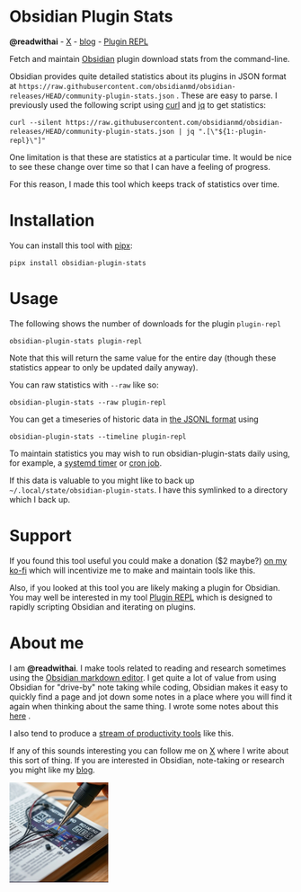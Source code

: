 # Obsidian Plugin Stats
**@readwithai** - [X](https://x.com/readwithai) - [blog](https://readwithai.substack.com) - [Plugin REPL](https://github.com/talwrii/plugin-repl)

Fetch and maintain [Obsidian](https://readwithai.substack.com/p/what-exactly-is-obsidian) plugin download stats from the command-line.

Obsidian provides quite detailed statistics about its plugins in JSON format at `https://raw.githubusercontent.com/obsidianmd/obsidian-releases/HEAD/community-plugin-stats.json` . These are easy to parse. I previously used the following script using [curl](https://www.man7.org/linux/man-pages/man1/curl.1.html) and [jq](https://github.com/jqlang/jq) to get statistics:
```
curl --silent https://raw.githubusercontent.com/obsidianmd/obsidian-releases/HEAD/community-plugin-stats.json | jq ".[\"${1:-plugin-repl}\"]"
```

One limitation is that these are statistics at a particular time. It would be nice to see these change over time so that I can have a feeling of progress.

For this reason, I made this tool which keeps track of statistics over time.

# Installation
You can install this tool with [pipx](https://github.com/pypa/pipx):

```
pipx install obsidian-plugin-stats
```


# Usage
The following shows the number of downloads for the plugin `plugin-repl`

```
obsidian-plugin-stats plugin-repl
```

Note that this will return the same value for the entire day (though these statistics appear to only be updated daily anyway).

You can raw statistics with `--raw` like so:

```
obsidian-plugin-stats --raw plugin-repl
```

You can get a timeseries of historic data in [the JSONL format](https://www.atatus.com/glossary/jsonl/) using
```
obsidian-plugin-stats --timeline plugin-repl
```

To maintain statistics you may wish to run obsidian-plugin-stats daily using, for example, a [systemd timer](https://www.freedesktop.org/software/systemd/man/latest/systemd.timer.html) or [cron job](https://kubernetes.io/docs/concepts/workloads/controllers/cron-jobs/).

If this data is valuable to you might like to back up `~/.local/state/obsidian-plugin-stats`. I have this symlinked to a directory which I back up.

# Support
If you found this tool useful you could make a donation ($2 maybe?) [on my ko-fi](https://ko-fi.com/c/92004bdf98)  which will incentivize me to make and maintain tools like this.

Also, if you looked at this tool you are likely making a plugin for Obsidian. You may well be interested in my tool [Plugin REPL](https://readwithai.substack.com/p/obsidian-plugin-repl) which is designed to rapidly scripting Obsidian and iterating on plugins.

# About me
I am **@readwithai**. I make tools related to reading and research sometimes using the [Obsidian markdown editor](https://readwithai.substack.com/p/making-better-notes-with-obsidian). I get quite a lot of value from using Obsidian for "drive-by" note taking while coding, Obsidian makes it easy to quickly find a page and jot down some notes in a place where you will find it again when thinking about the same thing. I wrote some notes about this [here](https://readwithai.substack.com/p/drive-by-note-taking-in-obsidian) .

I also tend to produce a [stream of productivity tools](https://readwithai.substack.com/p/my-productivity-tools) like this.

If any of this sounds interesting you can follow me on [X](https://x.com/readwithai) where I write about this sort of thing.  If you are interested in Obsidian, note-taking or research you might like my [blog](https://readwithai.substack.com/).

![@readwithai logo](./logo.png)
